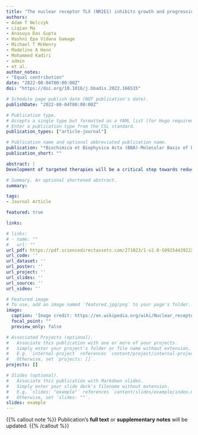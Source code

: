 ```yaml
---
title: "The nuclear receptor TLX (NR2E1) inhibits growth and progression of triple-negative breast cancer"
authors:
- Adam T Nelczyk
- Liqian Ma
- Anasuya Das Gupta
- Hashni Epa Vidana Gamage
- Michael T McHenry
- Madeline A Henn
- Mohammed Kadiri
- admin
- et al.
author_notes:
- "Equal contribution"
date: "2022-08-04T00:00:00Z"
doi: "https://doi.org/10.1016/j.bbadis.2022.166515"

# Schedule page publish date (NOT publication's date).
publishDate: "2022-08-04T00:00:00Z"

# Publication type.
# Accepts a single type but formatted as a YAML list (for Hugo requirements).
# Enter a publication type from the CSL standard.
publication_types: ["article-journal"]

# Publication name and optional abbreviated publication name.
publication: "*Biochimica et Biophysica Acta (BBA)-Molecular Basis of Disease, 1868*, 11"
publication_short: ""

abstract: |
Development of targeted therapies will be a critical step towards reducing the mortality associated with triple-negative breast cancer (TNBC). To achieve this, we searched for targets that met three criteria: (1) pharmacologically targetable, (2) expressed in TNBC, and (3) expression is prognostic in TNBC patients. Since nuclear receptors have a well-defined ligand-binding domain and are thus highly amenable to small-molecule intervention, we focused on this class of protein. Our analysis identified TLX (NR2E1) as a candidate. Specifically, elevated tumoral TLX expression was associated with prolonged recurrence-free survival and overall survival for breast cancer patients with either estrogen receptor alpha (ERα)-negative or basal-like tumors. Using two TNBC cell lines, we found that stable overexpression of TLX impairs in vitro proliferation. RNA-Seq analysis revealed that TLX reduced the expression of genes implicated in epithelial-mesenchymal transition (EMT), a cellular program known to drive metastatic progression. Indeed, TLX overexpression significantly decreased cell migration and invasion, and robustly decreased the metastatic capacity of TNBC cells in murine models. We identify SERPINB2 as a likely mediator of these effects. Taken together, our work indicates that TLX impedes the progression of TNBC. Several ligands have been shown to regulate the transcriptional activity of TLX, providing a framework for the future development of this receptor for therapeutic intervention.

# Summary. An optional shortened abstract.
summary: 

tags:
- Journal Article

featured: true

links:

# links:
# - name: ""
#   url: ""
url_pdf: https://pdf.sciencedirectassets.com/271023/1-s2.0-S0925443922X00094/1-s2.0-S0925443922001867/main.pdf?X-Amz-Security-Token=IQoJb3JpZ2luX2VjENP%2F%2F%2F%2F%2F%2F%2F%2F%2F%2FwEaCXVzLWVhc3QtMSJIMEYCIQDmenOGq2y2Fvsux%2Fb5meGiBk0xdER1rUT9W474lKEvJQIhAKyfIjOGsC5zlBBOkJe9RWcI1%2FHmn0VYKbBPpY8%2FErZlKrEFCDwQBRoMMDU5MDAzNTQ2ODY1IgxYw4RqKNykZ%2FK6eOgqjgV6h3jxXHOq6SBXNSM4OaQI6cArQ%2BAKNKTz6UMuLPrTtCc2caoyyTlqy8XbxSvh%2Bynrn7kR%2FphGmnkRSjAlbwwtUt1HBzGWWf9WNzFBekTs5fo8CwW%2B87BhcTOwosHVRuxJib527U7ngvDVAAueQplk2Wl1OQUWUYSy3NlhSLOM1K7P2l2gWcCxPYjgUs5XEKGgzXiknzr2cEEXnezEFlZGBDhyATU3qX8%2BGf39tfnPjj4f%2Bt40bZxgLLWUo7d5ry4xKuG0TZLbREduEpx9ij0bRFJLEKWvIVseX0%2BJyNvElvV%2FvbDZFUYMvzx3FlmAFiZrhOWGM5tyN7GZ12Pww60Y2lbx4Yheex46jq%2BxXTzbciqoYj4Oj1w6AiHsgyLyJ7hely75fSaTvz5rin98VAvUwq2XNc6i32au29q6R8X1mb8C%2BL9CwBwhhs%2F0J9SZ4Ox8I%2BuH5W9gRTJNujIzUCI7qFEykOxhbeLGdbidlKseD0MG3Djg%2Fd2aSMUO1cVtyZngLN6ekbTzmFsWbKujdNoRGoFExMQnetn3Xk50L4OcuQvm57oaej63C1TMUn%2BCbfoXh8iSDhP2md%2Bu2MFwmSbGp%2B3HRhLD1y%2FYBdLE9hJarRwdwQE8QocPV4zRLJmeROAp4gpXvhjcbtPNSI67PHWguG6Kt4vcbZHtbG9nw1zl0Qg%2BJFpzKuicG37uD1zXCipZeGfAk6BlX%2Bh5h5U5G8jA4A%2BU%2FQb2uQE5OijpK25aA4w3JQJQYzUEOHKbnCz42%2BCSwtrboWWaJPpiVSahg4a%2FP1OD%2F0JErhHA06pxIvy8UcQoWSdkfxpS7H5tMP%2BHDIu6zzY9KHYiQlTwlKSqByZ4IYkvTjSuDCk2xbO2hqIw9Z7HuAY6sAEgSdhlV7VBvOztoLax3U4bIoz0xifou5lio0H8%2F6wNC2BGmIJ81tmytyG0ARuGKWuQWU5bO519D7ur0tZZ9PiUM6I%2BNCmBawkmB5lbLNWPP6b6wOhKrxEZqVGCzz8qae3GU30EvUUiMmRY3okXVS35wc9M%2Bl0BeEG7ZBZ5oFVdBfwJGyluX5WEs8RPMY2QIUWApQPCxd%2F0tRWql4k9MPzdXztTiZx1rykUEpT6Co7eDw%3D%3D&X-Amz-Algorithm=AWS4-HMAC-SHA256&X-Amz-Date=20241018T035755Z&X-Amz-SignedHeaders=host&X-Amz-Expires=300&X-Amz-Credential=ASIAQ3PHCVTYZDPNJ6S5%2F20241018%2Fus-east-1%2Fs3%2Faws4_request&X-Amz-Signature=27b1b59a2d6563e61208930987ae71de137457f9a68f9869d3f70df8d5d4718f&hash=0d7f92742bc56d7e6a36281e67bdf09c3a6e0dea45aecb92142190b1a549fb15&host=68042c943591013ac2b2430a89b270f6af2c76d8dfd086a07176afe7c76c2c61&pii=S0925443922001867&tid=spdf-bc52135d-67a9-462b-89a1-a31269ce2c52&sid=227e28993c5a2341ae089d941d3b3d5ed64dgxrqa&type=client&tsoh=d3d3LnNjaWVuY2VkaXJlY3QuY29t&ua=0f155d07535a590058505d&rr=8d459b65389a1103&cc=us
url_code: ''
url_dataset: ''
url_poster: ''
url_project: ''
url_slides: ''
url_source: ''
url_video: ''

# Featured image
# To use, add an image named `featured.jpg/png` to your page's folder. 
image:
  caption: 'Image credit: https://en.wikipedia.org/wiki/Nuclear_receptor#/media/File:PR_DBD_2C7A.png'
  focal_point: ""
  preview_only: false

# Associated Projects (optional).
#   Associate this publication with one or more of your projects.
#   Simply enter your project's folder or file name without extension.
#   E.g. `internal-project` references `content/project/internal-project/index.md`.
#   Otherwise, set `projects: []`.
projects: []

# Slides (optional).
#   Associate this publication with Markdown slides.
#   Simply enter your slide deck's filename without extension.
#   E.g. `slides: "example"` references `content/slides/example/index.md`.
#   Otherwise, set `slides: ""`.
slides: example
---
```


{{% callout note %}}
Publication’s **full text** or **supplementary notes** will be updated.
{{% /callout %}}


